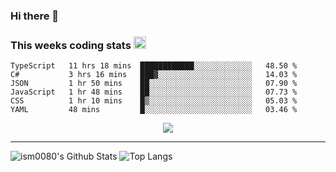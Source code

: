 ### Hi there 👋

<!--START_SECTION:giphy-->
<!--END_SECTION:giphy-->

### This weeks coding stats <img src="https://media1.giphy.com/media/LmNwrBhejkK9EFP504/giphy.gif?cid=ecf05e4723nsktnyyj53u162g7cy5rjqfg6gz06kxdg5y55g&rid=giphy.gif" width="20" height="20" />
<!--START_SECTION:waka-->

```text
TypeScript   11 hrs 18 mins  ████████████░░░░░░░░░░░░░   48.50 %
C#           3 hrs 16 mins   ███▓░░░░░░░░░░░░░░░░░░░░░   14.03 %
JSON         1 hr 50 mins    ██░░░░░░░░░░░░░░░░░░░░░░░   07.90 %
JavaScript   1 hr 48 mins    ██░░░░░░░░░░░░░░░░░░░░░░░   07.73 %
CSS          1 hr 10 mins    █▒░░░░░░░░░░░░░░░░░░░░░░░   05.03 %
YAML         48 mins         █░░░░░░░░░░░░░░░░░░░░░░░░   03.46 %
```

<!--END_SECTION:waka-->

<!--START_SECTION:comicstrip-->
<p align="center">
 <a href="https://xkcd.com/">
 <img src="https://imgs.xkcd.com/comics/i_shouldnt_complain.png" />
</a>
</p>
<!--END_SECTION:comicstrip-->

---

![ism0080's Github Stats](https://github-readme-stats.vercel.app/api?username=ism0080&show_icons=true%hide_border=true&hide=issues)
![Top Langs](https://github-readme-stats.vercel.app/api/top-langs/?username=ism0080&layout=compact)

<!--
**ism0080/ism0080** is a ✨ _special_ ✨ repository because its `README.md` (this file) appears on your GitHub profile.

Here are some ideas to get you started:

- 🔭 I’m currently working on ...
- 🌱 I’m currently learning ...
- 👯 I’m looking to collaborate on ...
- 🤔 I’m looking for help with ...
- 💬 Ask me about ...
- 📫 How to reach me: ...
- 😄 Pronouns: ...
- ⚡ Fun fact: ...
-->
